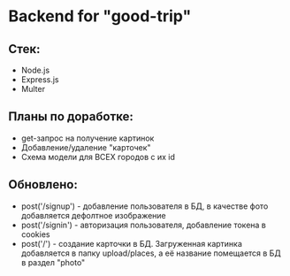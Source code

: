 # Backend for "good-trip"

## Стек:
- Node.js
- Express.js
- Multer

## Планы по доработке:
- get-запрос на получение картинок
- Добавление/удаление "карточек"
- Схема модели для ВСЕХ городов с их id

## Обновлено:
- post('/signup') - добавление пользователя в БД, в качестве фото добавляется дефолтное изображение
- post('/signin') - авторизация пользователя, добавление токена в cookies
- post('/') - создание карточки в БД. Загруженная картинка добавляется в папку upload/places, а её название помещается в БД в раздел "photo"